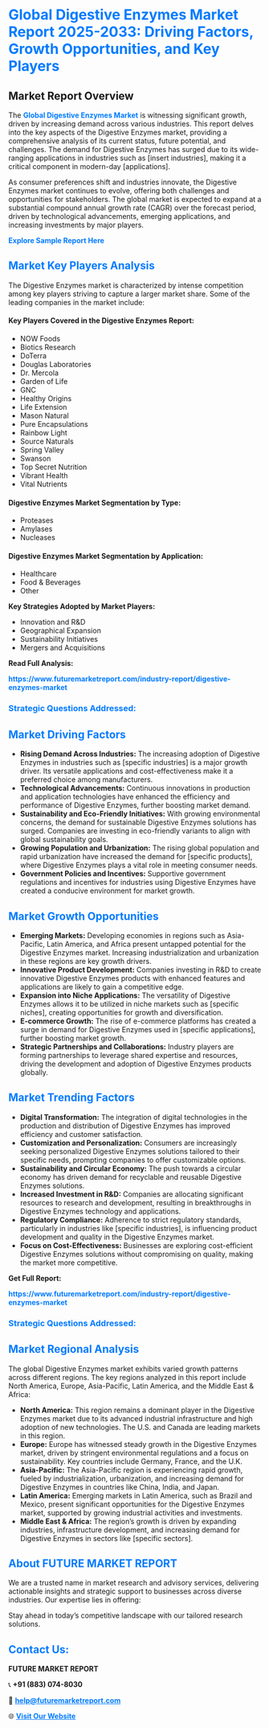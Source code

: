 <h1 style="color: #007BFF;">Global Digestive Enzymes Market Report 2025-2033: Driving Factors, Growth Opportunities, and Key Players</h1>

<section id="overview">
<h2>Market Report Overview</h2>
<p>The <a href="https://www.futuremarketreport.com/industry-report/digestive-enzymes-market" style="color: #007BFF; text-decoration: none;"><strong>Global Digestive Enzymes Market</strong></a> is witnessing significant growth, driven by increasing demand across various industries. This report delves into the key aspects of the Digestive Enzymes market, providing a comprehensive analysis of its current status, future potential, and challenges. The demand for Digestive Enzymes has surged due to its wide-ranging applications in industries such as [insert industries], making it a critical component in modern-day [applications].</p>
<p>As consumer preferences shift and industries innovate, the Digestive Enzymes market continues to evolve, offering both challenges and opportunities for stakeholders. The global market is expected to expand at a substantial compound annual growth rate (CAGR) over the forecast period, driven by technological advancements, emerging applications, and increasing investments by major players.</p>
</section>

<section id="overview">
<p><a href="https://www.futuremarketreport.com/request-sample/reportId=91270" style="color: #007BFF; text-decoration: none;"><strong>Explore Sample Report Here</strong></a></p>
</section>

<section id="key-players">
<h2 style="color: #007BFF;">Market Key Players Analysis</h2>
<p>The Digestive Enzymes market is characterized by intense competition among key players striving to capture a larger market share. Some of the leading companies in the market include:</p>
<h4>Key Players Covered in the Digestive Enzymes Report:</h4>
<ul><li>NOW Foods</li><li>Biotics Research</li><li>DoTerra</li><li>Douglas Laboratories</li><li>Dr. Mercola</li><li>Garden of Life</li><li>GNC</li><li>Healthy Origins</li><li>Life Extension</li><li>Mason Natural</li><li>Pure Encapsulations</li><li>Rainbow Light</li><li>Source Naturals</li><li>Spring Valley</li><li>Swanson</li><li>Top Secret Nutrition</li><li>Vibrant Health</li><li>Vital Nutrients</li></ul>
<h4>Digestive Enzymes Market Segmentation by Type:</h4>
<ul><li>Proteases</li><li>Amylases</li><li>Nucleases</li></ul>

<h4>Digestive Enzymes Market Segmentation by Application:</h4>
<ul><li>Healthcare</li><li>Food &amp; Beverages</li><li>Other</li></ul>
<p><strong>Key Strategies Adopted by Market Players:</strong></p>
<ul>
<li>Innovation and R&D</li>
<li>Geographical Expansion</li>
<li>Sustainability Initiatives</li>
<li>Mergers and Acquisitions</li>
</ul>
</section>

<section>
<p><strong>Read Full Analysis: </strong></p><a href="https://www.futuremarketreport.com/industry-report/digestive-enzymes-market" style="color: #007BFF; text-decoration: none;"><strong>https://www.futuremarketreport.com/industry-report/digestive-enzymes-market</strong></a>
<h3 style="color: #007BFF;">Strategic Questions Addressed:</h3>
</section>

<section id="driving-factors">
<h2 style="color: #007BFF;">Market Driving Factors</h2>
<ul>
<li><strong>Rising Demand Across Industries:</strong> The increasing adoption of Digestive Enzymes in industries such as [specific industries] is a major growth driver. Its versatile applications and cost-effectiveness make it a preferred choice among manufacturers.</li>
<li><strong>Technological Advancements:</strong> Continuous innovations in production and application technologies have enhanced the efficiency and performance of Digestive Enzymes, further boosting market demand.</li>
<li><strong>Sustainability and Eco-Friendly Initiatives:</strong> With growing environmental concerns, the demand for sustainable Digestive Enzymes solutions has surged. Companies are investing in eco-friendly variants to align with global sustainability goals.</li>
<li><strong>Growing Population and Urbanization:</strong> The rising global population and rapid urbanization have increased the demand for [specific products], where Digestive Enzymes plays a vital role in meeting consumer needs.</li>
<li><strong>Government Policies and Incentives:</strong> Supportive government regulations and incentives for industries using Digestive Enzymes have created a conducive environment for market growth.</li>
</ul>
</section>

<section id="growth-opportunities">
<h2 style="color: #007BFF;">Market Growth Opportunities</h2>
<ul>
<li><strong>Emerging Markets:</strong> Developing economies in regions such as Asia-Pacific, Latin America, and Africa present untapped potential for the Digestive Enzymes market. Increasing industrialization and urbanization in these regions are key growth drivers.</li>
<li><strong>Innovative Product Development:</strong> Companies investing in R&D to create innovative Digestive Enzymes products with enhanced features and applications are likely to gain a competitive edge.</li>
<li><strong>Expansion into Niche Applications:</strong> The versatility of Digestive Enzymes allows it to be utilized in niche markets such as [specific niches], creating opportunities for growth and diversification.</li>
<li><strong>E-commerce Growth:</strong> The rise of e-commerce platforms has created a surge in demand for Digestive Enzymes used in [specific applications], further boosting market growth.</li>
<li><strong>Strategic Partnerships and Collaborations:</strong> Industry players are forming partnerships to leverage shared expertise and resources, driving the development and adoption of Digestive Enzymes products globally.</li>
</ul>
</section>

<section id="trending-factors">
<h2 style="color: #007BFF;">Market Trending Factors</h2>
<ul>
<li><strong>Digital Transformation:</strong> The integration of digital technologies in the production and distribution of Digestive Enzymes has improved efficiency and customer satisfaction.</li>
<li><strong>Customization and Personalization:</strong> Consumers are increasingly seeking personalized Digestive Enzymes solutions tailored to their specific needs, prompting companies to offer customizable options.</li>
<li><strong>Sustainability and Circular Economy:</strong> The push towards a circular economy has driven demand for recyclable and reusable Digestive Enzymes solutions.</li>
<li><strong>Increased Investment in R&D:</strong> Companies are allocating significant resources to research and development, resulting in breakthroughs in Digestive Enzymes technology and applications.</li>
<li><strong>Regulatory Compliance:</strong> Adherence to strict regulatory standards, particularly in industries like [specific industries], is influencing product development and quality in the Digestive Enzymes market.</li>
<li><strong>Focus on Cost-Effectiveness:</strong> Businesses are exploring cost-efficient Digestive Enzymes solutions without compromising on quality, making the market more competitive.</li>
</ul>
</section>

<section>
<p><strong>Get Full Report: </strong></p><a href="https://www.futuremarketreport.com/industry-report/digestive-enzymes-market" style="color: #007BFF; text-decoration: none;"><strong>https://www.futuremarketreport.com/industry-report/digestive-enzymes-market</strong></a>
<h3 style="color: #007BFF;">Strategic Questions Addressed:</h3>
</section>


<section id="regional-analysis">
<h2 style="color: #007BFF;">Market Regional Analysis</h2>
<p>The global Digestive Enzymes market exhibits varied growth patterns across different regions. The key regions analyzed in this report include North America, Europe, Asia-Pacific, Latin America, and the Middle East & Africa:</p>
<ul>
<li><strong>North America:</strong> This region remains a dominant player in the Digestive Enzymes market due to its advanced industrial infrastructure and high adoption of new technologies. The U.S. and Canada are leading markets in this region.</li>
<li><strong>Europe:</strong> Europe has witnessed steady growth in the Digestive Enzymes market, driven by stringent environmental regulations and a focus on sustainability. Key countries include Germany, France, and the U.K.</li>
<li><strong>Asia-Pacific:</strong> The Asia-Pacific region is experiencing rapid growth, fueled by industrialization, urbanization, and increasing demand for Digestive Enzymes in countries like China, India, and Japan.</li>
<li><strong>Latin America:</strong> Emerging markets in Latin America, such as Brazil and Mexico, present significant opportunities for the Digestive Enzymes market, supported by growing industrial activities and investments.</li>
<li><strong>Middle East & Africa:</strong> The region’s growth is driven by expanding industries, infrastructure development, and increasing demand for Digestive Enzymes in sectors like [specific sectors].</li>
</ul>
</section>

<footer>
<h2 style="color: #007BFF;">About FUTURE MARKET REPORT</h2>
<p>We are a trusted name in market research and advisory services, delivering actionable insights and strategic support to businesses across diverse industries. Our expertise lies in offering:</p>

<p>Stay ahead in today’s competitive landscape with our tailored research solutions.</p>

<h2 style="color: #007BFF;">Contact Us:</h2>
<p><strong>FUTURE MARKET REPORT</strong></p>
<p>📞 <strong>+91 (883) 074-8030</strong></p>
<p>📧 <strong><a href="mailto:help@futuremarketreport.com" style="color: #007BFF;">help@futuremarketreport.com</a></strong></p>
<p>🌐 <strong><a href="https://www.futuremarketreport.com/" style="color: #007BFF;">Visit Our Website</a></strong></p>
</footer>